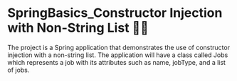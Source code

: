 # SpringBasics_Constructor Injection with Non-String List 🍃💉
The project is a Spring application that demonstrates the use of constructor injection with a non-string list. The application will have a class called Jobs which represents a job with its attributes such as name, jobType, and a list of jobs.
